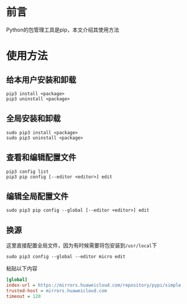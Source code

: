 # 前言
Python的包管理工具是pip，本文介绍其使用方法

# 使用方法

## 给本用户安装和卸载
```fish
pip3 install <package>
pip3 uninstall <package>
```

## 全局安装和卸载
```fish
sudo pip3 install <package>
sudo pip3 uninstall <package>
```

## 查看和编辑配置文件
```fish
pip3 config list
pip3 pip config [--editor <editor>] edit
```

## 编辑全局配置文件
```fish
sudo pip3 pip config --global [--editor <editor>] edit
```

## 换源
这里直接配置全局文件，因为有时候需要将包安装到`/usr/local`下
```fish
sudo pip3 config --global --editor micro edit
```
粘贴以下内容
```ini
[global]
index-url = https://mirrors.huaweicloud.com/repository/pypi/simple
trusted-host = mirrors.huaweicloud.com
timeout = 120
```
